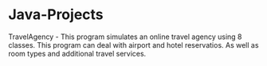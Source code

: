 # Java-Projects

TravelAgency - This program simulates an online travel agency using 8 classes. This program can deal with airport and hotel reservatios. As well as room types and additional travel services.
